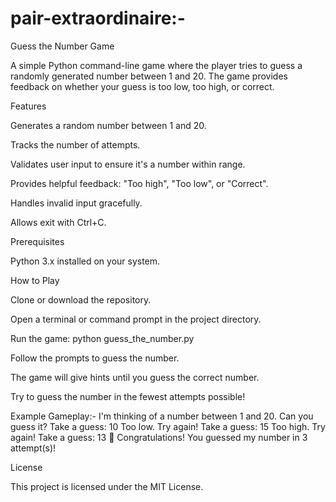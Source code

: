 # pair-extraordinaire:-
Guess the Number Game

A simple Python command-line game where the player tries to guess a randomly generated number between 1 and 20. The game provides feedback on whether your guess is too low, too high, or correct.

Features

Generates a random number between 1 and 20.

Tracks the number of attempts.

Validates user input to ensure it's a number within range.

Provides helpful feedback: "Too high", "Too low", or "Correct".

Handles invalid input gracefully.

Allows exit with Ctrl+C.

Prerequisites

Python 3.x installed on your system.

How to Play

Clone or download the repository.

Open a terminal or command prompt in the project directory.

Run the game:
python guess_the_number.py


Follow the prompts to guess the number.

The game will give hints until you guess the correct number.

Try to guess the number in the fewest attempts possible!

Example Gameplay:-
I'm thinking of a number between 1 and 20. Can you guess it?
Take a guess: 10
Too low. Try again!
Take a guess: 15
Too high. Try again!
Take a guess: 13
🎉 Congratulations! You guessed my number in 3 attempt(s)!


License

This project is licensed under the MIT License.


















